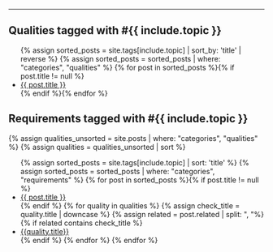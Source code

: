 
<hr class="with-no-margin"/>

## <span style="background-color:var(--quality-color)">Qualities tagged with #{{ include.topic }}</span>

<div id="search-results">
  <ul class="posts">
    {% assign sorted_posts = site.tags[include.topic] | sort_by: 'title'  | reverse %}
    {% assign sorted_posts = sorted_posts | where: "categories", "qualities" %}
    {% for post in sorted_posts %}{% if post.title != null %}
    <li> <a href="{{ post.url }}">{{ post.title }}</a></li>
    {% endif %}{% endfor %}
  </ul>
</div>


 
## <span style="background-color:var(--qual-req-color)">Requirements tagged with #{{ include.topic }}</span>

{% assign qualities_unsorted = site.posts | where: "categories", "qualities" %}
{% assign qualities = qualities_unsorted | sort %}

<div id="search-results">
    <ul class="posts">
    {% assign sorted_posts = site.tags[include.topic] | sort: 'title' %}
    {% assign sorted_posts = sorted_posts | where: "categories", "requirements" %}
    {% for post in sorted_posts %}{% if post.title != null %}
    <li  class="no-bullets"> <a class="reqs" href="{{ post.url }}"><i class="fa fa-lightbulb fa-xs as-bullet" style="color: var(--req-text-color);"> </i>{{ post.title }}</a></li>
    {% endif %}
    {% for quality in qualities %}
        {% assign check_title = quality.title | downcase %}
        {% assign related = post.related | split: ", "%}
        {% if related contains check_title %}
            <li class="small"><a href="{{quality.url}}"> {{quality.title}} </a></li>
        {% endif %}
    {% endfor %}
{% endfor %}
  </ul>
</div>


    

